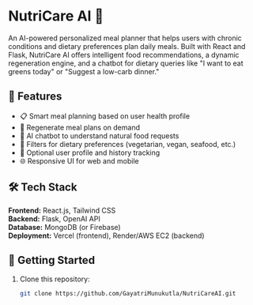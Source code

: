 # NutriCare AI 🥗

An AI-powered personalized meal planner that helps users with chronic conditions and dietary preferences plan daily meals. Built with React and Flask, NutriCare AI offers intelligent food recommendations, a dynamic regeneration engine, and a chatbot for dietary queries like "I want to eat greens today" or "Suggest a low-carb dinner."

## 🚀 Features

- 📋 Smart meal planning based on user health profile
- 🔁 Regenerate meal plans on demand
- 🧠 AI chatbot to understand natural food requests
- 🎯 Filters for dietary preferences (vegetarian, vegan, seafood, etc.)
- 💾 Optional user profile and history tracking
- 🌐 Responsive UI for web and mobile

## 🛠 Tech Stack

**Frontend:** React.js, Tailwind CSS  
**Backend:** Flask, OpenAI API  
**Database:** MongoDB (or Firebase)  
**Deployment:** Vercel (frontend), Render/AWS EC2 (backend)

## 🔧 Getting Started

1. Clone this repository:
   ```bash
   git clone https://github.com/GayatriMunukutla/NutriCareAI.git
